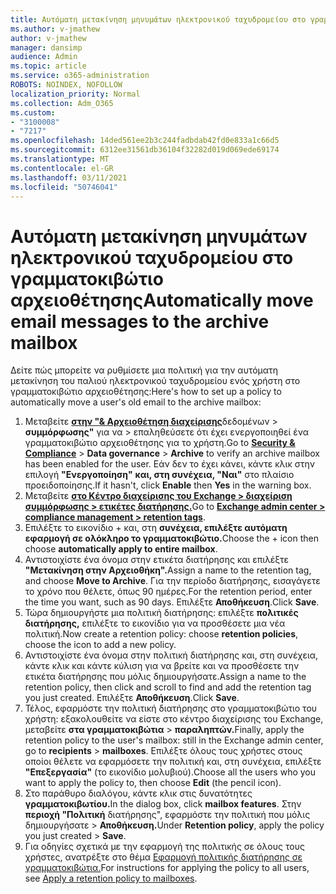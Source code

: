 ```yaml
---
title: Αυτόματη μετακίνηση μηνυμάτων ηλεκτρονικού ταχυδρομείου στο γραμματοκιβώτιο αρχειοθέτησης
ms.author: v-jmathew
author: v-jmathew
manager: dansimp
audience: Admin
ms.topic: article
ms.service: o365-administration
ROBOTS: NOINDEX, NOFOLLOW
localization_priority: Normal
ms.collection: Adm_O365
ms.custom:
- "3100008"
- "7217"
ms.openlocfilehash: 14ded561ee2b3c244fadbdab42fd0e833a1c66d5
ms.sourcegitcommit: 6312ee31561db36104f32282d019d069ede69174
ms.translationtype: MT
ms.contentlocale: el-GR
ms.lasthandoff: 03/11/2021
ms.locfileid: "50746041"
---
```

# <a name="automatically-move-email-messages-to-the-archive-mailbox"></a><span data-ttu-id="cd845-102">Αυτόματη μετακίνηση μηνυμάτων ηλεκτρονικού ταχυδρομείου στο γραμματοκιβώτιο αρχειοθέτησης</span><span class="sxs-lookup"><span data-stu-id="cd845-102">Automatically move email messages to the archive mailbox</span></span>

<span data-ttu-id="cd845-103">Δείτε πώς μπορείτε να ρυθμίσετε μια πολιτική για την αυτόματη μετακίνηση του παλιού ηλεκτρονικού ταχυδρομείου ενός χρήστη στο γραμματοκιβώτιο αρχειοθέτησης:</span><span class="sxs-lookup"><span data-stu-id="cd845-103">Here's how to set up a policy to automatically move a user's old email to the archive mailbox:</span></span>

1. <span data-ttu-id="cd845-104">Μεταβείτε [**στην "& Αρχειοθέτηση διαχείρισης**](https://go.microsoft.com/fwlink/p/?linkid=2077143)δεδομένων  >  **συμμόρφωσης"** για να  >   επαληθεύσετε ότι έχει ενεργοποιηθεί ένα γραμματοκιβώτιο αρχειοθέτησης για το χρήστη.</span><span class="sxs-lookup"><span data-stu-id="cd845-104">Go to [**Security & Compliance**](https://go.microsoft.com/fwlink/p/?linkid=2077143) > **Data governance** > **Archive** to verify an archive mailbox has been enabled for the user.</span></span> <span data-ttu-id="cd845-105">Εάν δεν το έχει κάνει, κάντε κλικ στην επιλογή **"Ενεργοποίηση"** **και, στη συνέχεια, "Ναι"** στο πλαίσιο προειδοποίησης.</span><span class="sxs-lookup"><span data-stu-id="cd845-105">If it hasn't, click **Enable** then **Yes** in the warning box.</span></span>
2. <span data-ttu-id="cd845-106">Μεταβείτε [**στο Κέντρο διαχείρισης του Exchange > διαχείριση συμμόρφωσης > ετικέτες διατήρησης.**](https://go.microsoft.com/fwlink/?linkid=2059104)</span><span class="sxs-lookup"><span data-stu-id="cd845-106">Go to [**Exchange admin center > compliance management > retention tags**](https://go.microsoft.com/fwlink/?linkid=2059104).</span></span>
3. <span data-ttu-id="cd845-107">Επιλέξτε το εικονίδιο + και, στη **συνέχεια, επιλέξτε αυτόματη εφαρμογή σε ολόκληρο το γραμματοκιβώτιο.**</span><span class="sxs-lookup"><span data-stu-id="cd845-107">Choose the + icon then choose **automatically apply to entire mailbox**.</span></span>
4. <span data-ttu-id="cd845-108">Αντιστοιχίστε ένα όνομα στην ετικέτα διατήρησης και επιλέξτε **"Μετακίνηση στην Αρχειοθήκη".**</span><span class="sxs-lookup"><span data-stu-id="cd845-108">Assign a name to the retention tag, and choose **Move to Archive**.</span></span> <span data-ttu-id="cd845-109">Για την περίοδο διατήρησης, εισαγάγετε το χρόνο που θέλετε, όπως 90 ημέρες.</span><span class="sxs-lookup"><span data-stu-id="cd845-109">For the retention period, enter the time you want, such as 90 days.</span></span> <span data-ttu-id="cd845-110">Επιλέξτε **Αποθήκευση**.</span><span class="sxs-lookup"><span data-stu-id="cd845-110">Click **Save**.</span></span>
5. <span data-ttu-id="cd845-111">Τώρα δημιουργήστε μια πολιτική διατήρησης: επιλέξτε **πολιτικές διατήρησης,** επιλέξτε το εικονίδιο για να προσθέσετε μια νέα πολιτική.</span><span class="sxs-lookup"><span data-stu-id="cd845-111">Now create a retention policy: choose **retention policies**, choose the icon to add a new policy.</span></span>
6. <span data-ttu-id="cd845-112">Αντιστοιχίστε ένα όνομα στην πολιτική διατήρησης και, στη συνέχεια, κάντε κλικ και κάντε κύλιση για να βρείτε και να προσθέσετε την ετικέτα διατήρησης που μόλις δημιουργήσατε.</span><span class="sxs-lookup"><span data-stu-id="cd845-112">Assign a name to the retention policy, then click and scroll to find and add the retention tag you just created.</span></span> <span data-ttu-id="cd845-113">Επιλέξτε **Αποθήκευση**.</span><span class="sxs-lookup"><span data-stu-id="cd845-113">Click **Save**.</span></span>
7. <span data-ttu-id="cd845-114">Τέλος, εφαρμόστε την πολιτική διατήρησης στο γραμματοκιβώτιο του χρήστη: εξακολουθείτε να είστε στο κέντρο διαχείρισης του Exchange, μεταβείτε **στα γραμματοκιβώτια**  >  **παραληπτών.**</span><span class="sxs-lookup"><span data-stu-id="cd845-114">Finally, apply the retention policy to the user's mailbox: still in the Exchange admin center, go to **recipients** > **mailboxes**.</span></span> <span data-ttu-id="cd845-115">Επιλέξτε όλους τους χρήστες στους οποίοι θέλετε να εφαρμόσετε την πολιτική και, στη συνέχεια, επιλέξτε **"Επεξεργασία"** (το εικονίδιο μολυβιού).</span><span class="sxs-lookup"><span data-stu-id="cd845-115">Choose all the users who you want to apply the policy to, then choose **Edit** (the pencil icon).</span></span>
8. <span data-ttu-id="cd845-116">Στο παράθυρο διαλόγου, κάντε κλικ στις δυνατότητες **γραμματοκιβωτίου.**</span><span class="sxs-lookup"><span data-stu-id="cd845-116">In the dialog box, click **mailbox features**.</span></span> <span data-ttu-id="cd845-117">Στην **περιοχή "Πολιτική** διατήρησης", εφαρμόστε την πολιτική που μόλις δημιουργήσατε > **Αποθήκευση.**</span><span class="sxs-lookup"><span data-stu-id="cd845-117">Under **Retention policy**, apply the policy you just created > **Save**.</span></span>
9. <span data-ttu-id="cd845-118">Για οδηγίες σχετικά με την εφαρμογή της πολιτικής σε όλους τους χρήστες, ανατρέξτε στο θέμα [Εφαρμογή πολιτικής διατήρησης σε γραμματοκιβώτια.](https://docs.microsoft.com/exchange/security-and-compliance/messaging-records-management/apply-retention-policy)</span><span class="sxs-lookup"><span data-stu-id="cd845-118">For instructions for applying the policy to all users, see [Apply a retention policy to mailboxes](https://docs.microsoft.com/exchange/security-and-compliance/messaging-records-management/apply-retention-policy).</span></span>
